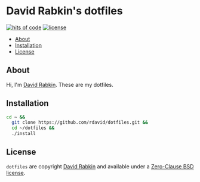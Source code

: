 # David Rabkin's dotfiles

[![hits of code](https://hitsofcode.com/github/rdavid/dotfiles?branch=master&label=hits%20of%20code)](https://hitsofcode.com/view/github/rdavid/dotfiles?branch=master)
[![license](https://img.shields.io/github/license/rdavid/dotfiles?color=blue&labelColor=gray&logo=freebsd&logoColor=lightgray&style=flat)](https://github.com/rdavid/dotfiles/blob/master/LICENSE)

* [About](#about)
* [Installation](#installation)
* [License](#license)

## About

Hi, I'm [David Rabkin](http://cv.rabkin.co.il). These are my dotfiles.

## Installation

```sh
cd ~ &&
  git clone https://github.com/rdavid/dotfiles.git &&
  cd ~/dotfiles &&
  ./install
```

## License

`dotfiles` are copyright [David Rabkin](http://cv.rabkin.co.il) and available
under a [Zero-Clause BSD license](https://github.com/rdavid/dotfiles/blob/master/LICENSE).
